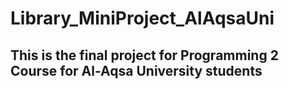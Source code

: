 # Library_MiniProject_AlAqsaUni
## This is the final project for Programming 2 Course for Al-Aqsa University students

